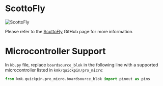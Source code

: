 # ScottoFly

![ScottoFly](https://user-images.githubusercontent.com/8194147/194949089-a323674f-a2eb-4fab-a057-6fe8e1e2bb1e.jpg)

Please refer to the [ScottoFly](https://github.com/joe-scotto/scottokeebs/tree/main/ScottoFly) GitHub page for more information.

# Microcontroller Support

In `kb.py` file, replace `boardsource_blok` in the following line with a supported microcontroller listed in `kmk/quickpin/pro_micro`:

```python
from kmk.quickpin.pro_micro.boardsource_blok import pinout as pins
```
